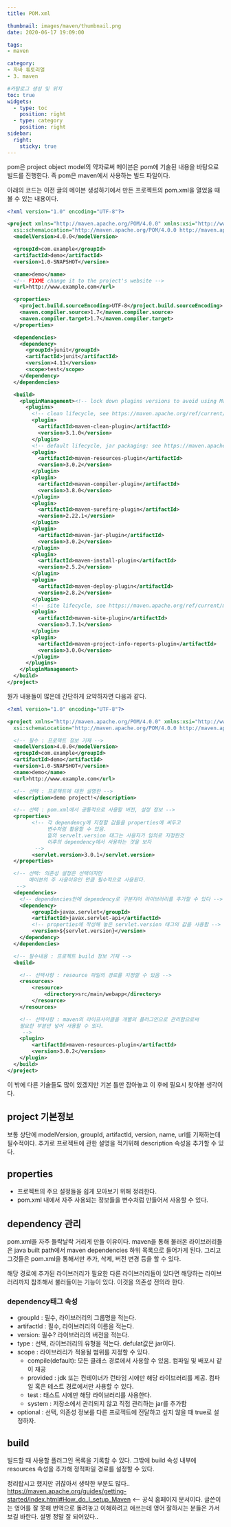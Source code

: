 ```yaml
---
title: POM.xml

thumbnail: images/maven/thumbnail.png
date: 2020-06-17 19:09:00

tags: 
- maven

category:
- 자바 튜토리얼
- 3. maven

#카탈로그 생성 및 위치
toc: true
widgets:
  - type: toc
    position: right
  - type: category
    position: right
sidebar:
  right:
    sticky: true
---
```


pom은 project object model의 약자로써 메이븐은 pom에 기술된 내용을 바탕으로 빌드를 진행한다. 즉 pom은 maven에서 사용하는 빌드 파일이다.
<!-- more -->
아래의 코드는 이전 글의 메이븐 생성하기에서 만든 프로젝트의 pom.xml을 열었을 때 볼 수 있는 내용이다.
```xml
<?xml version="1.0" encoding="UTF-8"?>

<project xmlns="http://maven.apache.org/POM/4.0.0" xmlns:xsi="http://www.w3.org/2001/XMLSchema-instance"
  xsi:schemaLocation="http://maven.apache.org/POM/4.0.0 http://maven.apache.org/xsd/maven-4.0.0.xsd">
  <modelVersion>4.0.0</modelVersion>

  <groupId>com.example</groupId>
  <artifactId>demo</artifactId>
  <version>1.0-SNAPSHOT</version>

  <name>demo</name>
  <!-- FIXME change it to the project's website -->
  <url>http://www.example.com</url>

  <properties>
    <project.build.sourceEncoding>UTF-8</project.build.sourceEncoding>
    <maven.compiler.source>1.7</maven.compiler.source>
    <maven.compiler.target>1.7</maven.compiler.target>
  </properties>

  <dependencies>
    <dependency>
      <groupId>junit</groupId>
      <artifactId>junit</artifactId>
      <version>4.11</version>
      <scope>test</scope>
    </dependency>
  </dependencies>

  <build>
    <pluginManagement><!-- lock down plugins versions to avoid using Maven defaults (may be moved to parent pom) -->
      <plugins>
        <!-- clean lifecycle, see https://maven.apache.org/ref/current/maven-core/lifecycles.html#clean_Lifecycle -->
        <plugin>
          <artifactId>maven-clean-plugin</artifactId>
          <version>3.1.0</version>
        </plugin>
        <!-- default lifecycle, jar packaging: see https://maven.apache.org/ref/current/maven-core/default-bindings.html#Plugin_bindings_for_jar_packaging -->
        <plugin>
          <artifactId>maven-resources-plugin</artifactId>
          <version>3.0.2</version>
        </plugin>
        <plugin>
          <artifactId>maven-compiler-plugin</artifactId>
          <version>3.8.0</version>
        </plugin>
        <plugin>
          <artifactId>maven-surefire-plugin</artifactId>
          <version>2.22.1</version>
        </plugin>
        <plugin>
          <artifactId>maven-jar-plugin</artifactId>
          <version>3.0.2</version>
        </plugin>
        <plugin>
          <artifactId>maven-install-plugin</artifactId>
          <version>2.5.2</version>
        </plugin>
        <plugin>
          <artifactId>maven-deploy-plugin</artifactId>
          <version>2.8.2</version>
        </plugin>
        <!-- site lifecycle, see https://maven.apache.org/ref/current/maven-core/lifecycles.html#site_Lifecycle -->
        <plugin>
          <artifactId>maven-site-plugin</artifactId>
          <version>3.7.1</version>
        </plugin>
        <plugin>
          <artifactId>maven-project-info-reports-plugin</artifactId>
          <version>3.0.0</version>
        </plugin>
      </plugins>
    </pluginManagement>
  </build>
</project>
```

뭔가 내용들이 많은데 간단하게 요약하자면 다음과 같다.

```xml
<?xml version="1.0" encoding="UTF-8"?>

<project xmlns="http://maven.apache.org/POM/4.0.0" xmlns:xsi="http://www.w3.org/2001/XMLSchema-instance"
  xsi:schemaLocation="http://maven.apache.org/POM/4.0.0 http://maven.apache.org/xsd/maven-4.0.0.xsd">

  <!-- 필수 : 프로젝트 정보 기재 -->
  <modelVersion>4.0.0</modelVersion>
  <groupId>com.example</groupId>
  <artifactId>demo</artifactId>
  <version>1.0-SNAPSHOT</version>
  <name>demo</name>
  <url>http://www.example.com</url>

  <!-- 선택 : 프로젝트에 대한 설명란 -->
  <description>demo project!</description>

  <!-- 선택 : pom.xml에서 공통적으로 사용할 버전, 설정 정보 -->
  <properties>
        <!-- 각 dependency에 지정할 값들을 properties에 써두고
             변수처럼 활용할 수 있음. 
             밑의 servelt.version 태그는 사용자가 임의로 지정한것
             이후의 dependency에서 사용하는 것을 보자
         -->
        <servlet.version>3.0.1</servlet.version>
  </properties>

  <!-- 선택: 의존성 설정은 선택이지만 
       메이븐의 주 사용이유인 만큼 필수적으로 사용된다.
   -->
  <dependencies>
    <!-- dependencies안에 dependency로 구분지어 라이브러리를 추가할 수 있다 -->
    <dependency>
        <groupId>javax.servlet</groupId>
        <artifactId>javax.servlet-api</artifactId>
        <!-- properties에 작성해 놓은 servlet.version 태그의 값을 사용함 -->
        <version>${servlet.version}</version>
    </dependency>
  </dependencies>

  <!-- 필수내용 : 프로젝트 build 정보 기재 -->
  <build>

    <!-- 선택사항 : resource 파일의 경로를 지정할 수 있음 -->
    <resources>
        <resource>
            <directory>src/main/webapp</directory>
        </resource>
    </resources>

    <!-- 선택사항 : maven의 라이프사이클을 개별의 플러그인으로 관리함으로써 
    필요한 부분만 넣어 사용할 수 있다.
     -->
    <plugin>
        <artifactId>maven-resources-plugin</artifactId>
        <version>3.0.2</version>
    </plugin>
  </build>
</project>
```

이 밖에 다른 기술들도 많이 있겠지만 기본 틀만 잡아놓고 이 후에 필요시 찾아볼 생각이다. 

## project 기본정보
보통 상단에 
modelVersion, groupId, artifactId, version, name, url를 기재하는데 필수적이다. 추가로 프로젝트에 관한 설명을 적기위해 description 속성을 추가할 수 있다.

## properties
- 프로젝트의 주요 설정들을 쉽게 모아보기 위해 정리한다. 
- pom.xml 내에서 자주 사용되는 정보들을 변수처럼 만들어서 사용할 수 있다.

## dependency 관리
pom.xml을 자주 들락날락 거리게 만들 이유이다. maven을 통해 불러온 라이브러리들은 java built path에서 maven dependencies 하위 목록으로 들어가게 된다. 그리고 그것들은 pom.xml을 통해서만 추가, 삭제, 버전 변경 등을 할 수 있다. 

해당 경로에 추가된 라이브러리가 필요한 다른 라이브러리들이 있다면 해당하는 라이브러리까지 참조해서 불러들이는 기능이 있다. 이것을 의존성 전의라 한다.

### dependency태그 속성
- groupId : 필수, 라이브러리의 그룹명을 적는다.
- artifactId : 필수, 라이브러리의 이름을 적는다.
- version: 필수? 라이브러리의 버전을 적는다.
- type : 선택, 라이브러리의 유형을 적는다. defulat값은 jar이다.
- scope : 라이브러리가 적용될 범위를 지정할 수 있다.
    - compile(default): 모든 클래스 경로에서 사용할 수 있음. 컴파일 및 배포시 같이 재공
    - provided : jdk 또는 컨테이너가 런타임 시에만 해당 라이브러리를 제공. 컴파일 혹은 테스트 경로에서만 사용할 수 있다.
    - test : 태스트 시에만 해당 라이브러리를 사용한다.
    - system : 저장소에서 관리되지 않고 직접 관리하는 jar를 추가함
- optional : 선택, 의존성 정보를 다른 프로젝트에 전달하고 싶지 않을 때 true로 설정하자. 

## build
빌드할 때 사용할 플러그인 목록을 기록할 수 있다. 그밖에 build 속성 내부에 resources 속성을 추가해 정적파일 경로를 설정할 수 있다.

정리랍시고 했지만 귀찮아서 생략한 부분도 많다.. https://maven.apache.org/guides/getting-started/index.html#How_do_I_setup_Maven <-- 공식 홈페이지 문서이다. 글쓴이는 영어를 잘 못해 번역으로 돌려놓고 이해하려고 애쓰는데 영어 잘하시는 분들은 가서 보길 바란다. 설명 정말 잘 되어있다..